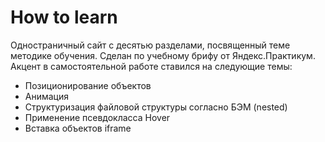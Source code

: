 # How to learn
Одностраничный сайт с десятью разделами, посвященный теме методике обучения. Сделан по учебному брифу от Яндекс.Практикум. Акцент в самостоятельной работе ставился на следующие темы:
* Позиционирование объектов
* Анимация
* Структуризация файловой структуры согласно БЭМ (nested)
* Применение псевдокласса Hover
* Вставка объектов iframe
